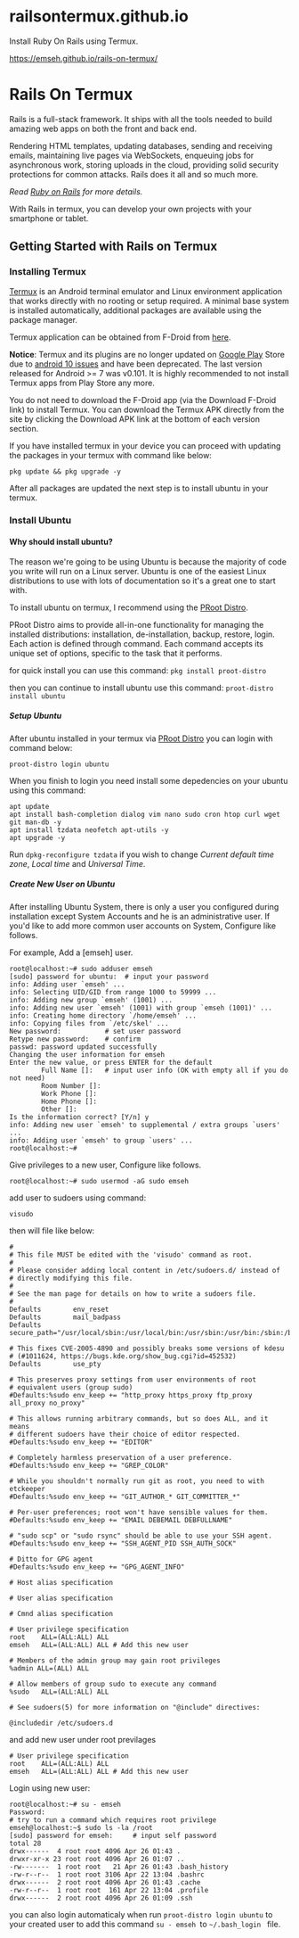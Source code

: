 # railsontermux.github.io

Install Ruby On Rails using Termux.

https://emseh.github.io/rails-on-termux/

# Rails On Termux

Rails is a full-stack framework. It ships with all the tools needed to build amazing web apps on both the front and back end.

Rendering HTML templates, updating databases, sending and receiving emails, maintaining live pages via WebSockets, enqueuing jobs for asynchronous work, storing uploads in the cloud, providing solid security protections for common attacks. Rails does it all and so much more.

*Read [Ruby on Rails](https://rubyonrails.org/) for more details.*

With Rails in termux, you can develop your own projects with your smartphone or tablet.

## Getting Started with Rails on Termux

### Installing Termux

[Termux](https://github.com/termux/termux-app) is an Android terminal emulator and Linux environment application that works directly with no rooting or setup required. A minimal base system is installed automatically, additional packages are available using the package manager.

Termux application can be obtained from F-Droid from [here](https://f-droid.org/en/packages/com.termux/).

**Notice**: Termux and its plugins are no longer updated on [Google Play](https://play.google.com/store/apps/details?id=com.termux) Store due to [android 10 issues](https://github.com/termux/termux-packages/wiki/Termux-and-Android-10) and have been deprecated. The last version released for Android >= 7 was v0.101. It is highly recommended to not install Termux apps from Play Store any more.

You do not need to download the F-Droid app (via the Download F-Droid link) to install Termux. You can download the Termux APK directly from the site by clicking the Download APK link at the bottom of each version section.

If you have installed termux in your device you can proceed with updating the packages in your termux with command like below:

`pkg update && pkg upgrade -y`

After all packages are updated the next step is to install ubuntu in your termux.

### Install Ubuntu

#### Why should install ubuntu?

The reason we're going to be using Ubuntu is because the majority of code you write will run on a Linux server. Ubuntu is one of the easiest Linux distributions to use with lots of documentation so it's a great one to start with.

To install ubuntu on termux, I recommend using the [PRoot Distro](https://wiki.termux.com/wiki/PRoot).

PRoot Distro aims to provide all-in-one functionality for managing the installed distributions: installation, de-installation, backup, restore, login. Each action is defined through command. Each command accepts its unique set of options, specific to the task that it performs.

for quick install you can use this command:
`pkg install proot-distro`

then you can continue to install ubuntu use this command:
`proot-distro install ubuntu`

##### Setup Ubuntu

After ubuntu installed in your termux via [PRoot Distro](https://wiki.termux.com/wiki/PRoot) you can login with command below:

`proot-distro login ubuntu`

When you finish to login you need install some depedencies on your ubuntu using this command:

```
apt update
apt install bash-completion dialog vim nano sudo cron htop curl wget git man-db -y
apt install tzdata neofetch apt-utils -y
apt upgrade -y
```

Run `dpkg-reconfigure tzdata` if you wish to change *Current default time zone*, *Local time* and *Universal Time*.

##### Create New User on Ubuntu

After installing Ubuntu System, there is only a user you configured during installation except System Accounts and he is an administrative user.
If you'd like to add more common user accounts on System, Configure like follows.

For example, Add a [emseh] user.

```
root@localhost:~# sudo adduser emseh
[sudo] password for ubuntu:  # input your password
info: Adding user `emseh' ...
info: Selecting UID/GID from range 1000 to 59999 ...
info: Adding new group `emseh' (1001) ...
info: Adding new user `emseh' (1001) with group `emseh (1001)' ...
info: Creating home directory `/home/emseh' ...
info: Copying files from `/etc/skel' ...
New password:           # set user password
Retype new password:    # confirm
passwd: password updated successfully
Changing the user information for emseh
Enter the new value, or press ENTER for the default
        Full Name []:   # input user info (OK with empty all if you do not need)
        Room Number []:
        Work Phone []:
        Home Phone []:
        Other []:
Is the information correct? [Y/n] y
info: Adding new user `emseh' to supplemental / extra groups `users' ...
info: Adding user `emseh' to group `users' ...
root@localhost:~#
```

Give privileges to a new user, Configure like follows.

```
root@localhost:~# sudo usermod -aG sudo emseh
```

add user to sudoers using command:

`visudo `

then will file like below:

```
#
# This file MUST be edited with the 'visudo' command as root.
#
# Please consider adding local content in /etc/sudoers.d/ instead of
# directly modifying this file.
#
# See the man page for details on how to write a sudoers file.
#
Defaults        env_reset
Defaults        mail_badpass
Defaults        secure_path="/usr/local/sbin:/usr/local/bin:/usr/sbin:/usr/bin:/sbin:/bin:/snap/bin"

# This fixes CVE-2005-4890 and possibly breaks some versions of kdesu
# (#1011624, https://bugs.kde.org/show_bug.cgi?id=452532)
Defaults        use_pty

# This preserves proxy settings from user environments of root
# equivalent users (group sudo)
#Defaults:%sudo env_keep += "http_proxy https_proxy ftp_proxy all_proxy no_proxy"

# This allows running arbitrary commands, but so does ALL, and it means
# different sudoers have their choice of editor respected.
#Defaults:%sudo env_keep += "EDITOR"

# Completely harmless preservation of a user preference.
#Defaults:%sudo env_keep += "GREP_COLOR"

# While you shouldn't normally run git as root, you need to with etckeeper
#Defaults:%sudo env_keep += "GIT_AUTHOR_* GIT_COMMITTER_*"

# Per-user preferences; root won't have sensible values for them.
#Defaults:%sudo env_keep += "EMAIL DEBEMAIL DEBFULLNAME"

# "sudo scp" or "sudo rsync" should be able to use your SSH agent.
#Defaults:%sudo env_keep += "SSH_AGENT_PID SSH_AUTH_SOCK"

# Ditto for GPG agent
#Defaults:%sudo env_keep += "GPG_AGENT_INFO"

# Host alias specification

# User alias specification

# Cmnd alias specification

# User privilege specification
root    ALL=(ALL:ALL) ALL
emseh   ALL=(ALL:ALL) ALL # Add this new user

# Members of the admin group may gain root privileges
%admin ALL=(ALL) ALL

# Allow members of group sudo to execute any command
%sudo   ALL=(ALL:ALL) ALL

# See sudoers(5) for more information on "@include" directives:

@includedir /etc/sudoers.d

```

and add new user under root previlages

```
# User privilege specification
root    ALL=(ALL:ALL) ALL
emseh   ALL=(ALL:ALL) ALL # Add this new user
```

Login using new user:

```
root@localhost:~# su - emseh
Password:
# try to run a command which requires root privilege
emseh@localhost:~$ sudo ls -la /root
[sudo] password for emseh:     # input self password
total 28
drwx------  4 root root 4096 Apr 26 01:43 .
drwxr-xr-x 23 root root 4096 Apr 26 01:07 ..
-rw-------  1 root root   21 Apr 26 01:43 .bash_history
-rw-r--r--  1 root root 3106 Apr 22 13:04 .bashrc
drwx------  2 root root 4096 Apr 26 01:43 .cache
-rw-r--r--  1 root root  161 Apr 22 13:04 .profile
drwx------  2 root root 4096 Apr 26 01:09 .ssh
```

you can also login automaticaly when run `proot-distro login ubuntu` to your created user to add this command `su - emseh `to `~/.bash_login ` file.
